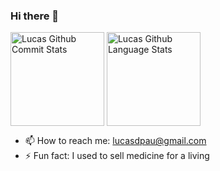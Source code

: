 ### Hi there 👋


<img align="center" height="150px" src="https://github-readme-stats.vercel.app/api?username=lucasdpau&show_icons=true&count_private=true&hide=stars,contribs&theme=cobalt" alt="Lucas Github Commit Stats"/>
<img align="center" height="150px" src="https://github-readme-stats-seven-blue-35.vercel.app/api/top-langs?username=lucasdpau&langs_count=11&exclude_repo=nand2tetris-notes,first-contributions,CS50Coursework&theme=cobalt" alt="Lucas Github Language Stats"/>

- 📫 How to reach me: lucasdpau@gmail.com
- ⚡ Fun fact: I used to sell medicine for a living
<!--
**lucasdpau/lucasdpau** is a ✨ _special_ ✨ repository because its `README.md` (this file) appears on your GitHub profile.

Here are some ideas to get you started:


- 🔭 I’m currently working on ...
- 🌱 I’m currently learning ...


!! hide repos i didn't code so that it doesnt show me as a hack and assembly expert!

-->
